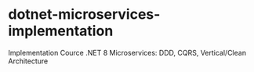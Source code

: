 # dotnet-microservices-implementation
Implementation Cource  .NET 8 Microservices: DDD, CQRS, Vertical/Clean Architecture
